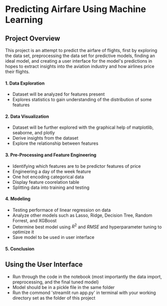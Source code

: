 # Predicting Airfare Using Machine Learning

## Project Overview

This project is an attempt to predict the airfare of flights, first by exploring the data set, preprocessing the data set for predictive models, finding an ideal model, and creating a user interface for the model's predictions in hopes to extract insights into the aviation industry and how airlines price their flights. 

#### 1. Data Exploration

- Dataset will be analyzed for features present
- Explores statistics to gain understanding of the distribution of some features

#### 2. Data Visualization

- Dataset will be further explored with the graphical help of matplotlib, seaborne, and plotly
- Derive insights from the dataset
- Explore the relationship between features

#### 3. Pre-Processing and Feature Engineering
- Identifying which features are to be predictor features of price
- Engineering a day of the week feature
- One hot encoding categorical data
- Display feature coorelation table
- Splitting data into training and testing

#### 4. Modeling
- Testing performace of linear regression on data
- Analyze other models such as Lasso, Ridge, Decision Tree, Random Forrest, and XGBoost
- Determine best model using $R^2$ and $RMSE$ and hyperparameter tuning to optimize it
- Save model to be used in user interface

#### 5. Conclusion


## Using the User Interface
- Run through the code in the notebook (most importantly the data import, preprocessing, and the final tuned model)
- Model should be in a pickle file in the same folder
- Run the commond 'streamlit run app.py' in terminal with your working directory set as the folder of this project
